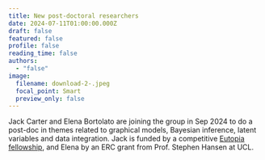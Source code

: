 ```yaml
---
title: New post-doctoral researchers
date: 2024-07-11T01:00:00.000Z
draft: false
featured: false
profile: false
reading_time: false
authors:
  - "false"
image:
  filename: download-2-.jpeg
  focal_point: Smart
  preview_only: false
---
```

Jack Carter and Elena Bortolato are joining the group in Sep 2024 to do a post-doc in themes related to graphical models, Bayesian inference, latent variables and data integration. Jack is funded by a competitive [Eutopia fellowship](https://eutopia-university.eu/english-version/sif-post-doctoral-fellowships), and Elena by an ERC grant from Prof. Stephen Hansen at UCL.
